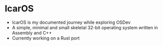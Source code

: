 # IcarOS

- IcarOS is my documented journey while exploring OSDev
- A simple, minimal and small skeletal 32-bit operating system written in Assembly and C++
- Currently working on a Rust port
